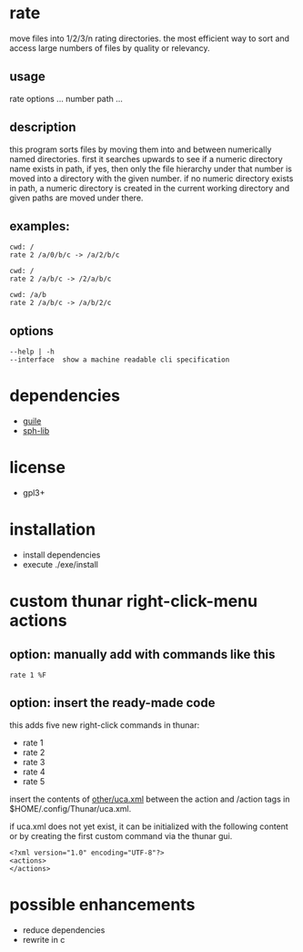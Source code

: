 # rate
move files into 1/2/3/n rating directories. the most efficient way to sort and access large numbers of files by quality or relevancy.

## usage
rate options ... number path ...

## description
this program sorts files by moving them into and between numerically named directories.
first it searches upwards to see if a numeric directory name exists in path, if yes, then only the file hierarchy under that number is moved into a directory with the given number.
if no numeric directory exists in path, a numeric directory is created in the current working directory and given paths are moved under there.

## examples:
~~~
cwd: /
rate 2 /a/0/b/c -> /a/2/b/c
~~~

~~~
cwd: /
rate 2 /a/b/c -> /2/a/b/c
~~~

~~~
cwd: /a/b
rate 2 /a/b/c -> /a/b/2/c
~~~

## options
~~~
--help | -h
--interface  show a machine readable cli specification
~~~

# dependencies
* [guile](https://www.gnu.org/software/guile/)
* [sph-lib](https://github.com/sph-mn/sph-lib)

# license
* gpl3+

# installation
* install dependencies
* execute ./exe/install

# custom thunar right-click-menu actions
## option: manually add with commands like this
~~~
rate 1 %F
~~~

## option: insert the ready-made code

this adds five new right-click commands in thunar:
* rate 1
* rate 2
* rate 3
* rate 4
* rate 5

insert the contents of [other/uca.xml](other/uca.xml) between the action and /action tags in $HOME/.config/Thunar/uca.xml.

if uca.xml does not yet exist, it can be initialized with the following content or by creating the first custom command via the thunar gui.
~~~
<?xml version="1.0" encoding="UTF-8"?>
<actions>
</actions>
~~~

# possible enhancements
* reduce dependencies
* rewrite in c